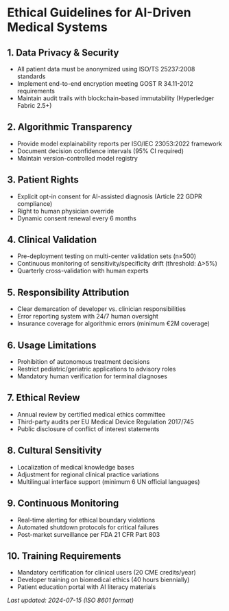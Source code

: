 # Ethical Guidelines for AI-Driven Medical Systems

## 1. Data Privacy & Security
- All patient data must be anonymized using ISO/TS 25237:2008 standards
- Implement end-to-end encryption meeting GOST R 34.11-2012 requirements
- Maintain audit trails with blockchain-based immutability (Hyperledger Fabric 2.5+)

## 2. Algorithmic Transparency
- Provide model explainability reports per ISO/IEC 23053:2022 framework
- Document decision confidence intervals (95% CI required)
- Maintain version-controlled model registry

## 3. Patient Rights
- Explicit opt-in consent for AI-assisted diagnosis (Article 22 GDPR compliance)
- Right to human physician override
- Dynamic consent renewal every 6 months

## 4. Clinical Validation
- Pre-deployment testing on multi-center validation sets (n≥500)
- Continuous monitoring of sensitivity/specificity drift (threshold: Δ>5%)
- Quarterly cross-validation with human experts

## 5. Responsibility Attribution
- Clear demarcation of developer vs. clinician responsibilities
- Error reporting system with 24/7 human oversight
- Insurance coverage for algorithmic errors (minimum €2M coverage)

## 6. Usage Limitations
- Prohibition of autonomous treatment decisions
- Restrict pediatric/geriatric applications to advisory roles
- Mandatory human verification for terminal diagnoses

## 7. Ethical Review
- Annual review by certified medical ethics committee
- Third-party audits per EU Medical Device Regulation 2017/745
- Public disclosure of conflict of interest statements

## 8. Cultural Sensitivity
- Localization of medical knowledge bases
- Adjustment for regional clinical practice variations
- Multilingual interface support (minimum 6 UN official languages)

## 9. Continuous Monitoring
- Real-time alerting for ethical boundary violations
- Automated shutdown protocols for critical failures
- Post-market surveillance per FDA 21 CFR Part 803

## 10. Training Requirements
- Mandatory certification for clinical users (20 CME credits/year)
- Developer training on biomedical ethics (40 hours biennially)
- Patient education portal with AI literacy materials

*Last updated: 2024-07-15 (ISO 8601 format)*
